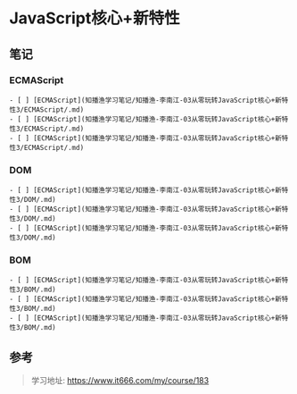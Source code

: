 # JavaScript核心+新特性

## 笔记

### ECMAScript

```
- [ ] [ECMAScript](知播渔学习笔记/知播渔-李南江-03从零玩转JavaScript核心+新特性3/ECMAScript/.md)
- [ ] [ECMAScript](知播渔学习笔记/知播渔-李南江-03从零玩转JavaScript核心+新特性3/ECMAScript/.md)
- [ ] [ECMAScript](知播渔学习笔记/知播渔-李南江-03从零玩转JavaScript核心+新特性3/ECMAScript/.md)
```



### DOM

```
- [ ] [ECMAScript](知播渔学习笔记/知播渔-李南江-03从零玩转JavaScript核心+新特性3/DOM/.md)
- [ ] [ECMAScript](知播渔学习笔记/知播渔-李南江-03从零玩转JavaScript核心+新特性3/DOM/.md)
- [ ] [ECMAScript](知播渔学习笔记/知播渔-李南江-03从零玩转JavaScript核心+新特性3/DOM/.md)
```



### BOM



```
- [ ] [ECMAScript](知播渔学习笔记/知播渔-李南江-03从零玩转JavaScript核心+新特性3/BOM/.md)
- [ ] [ECMAScript](知播渔学习笔记/知播渔-李南江-03从零玩转JavaScript核心+新特性3/BOM/.md)
- [ ] [ECMAScript](知播渔学习笔记/知播渔-李南江-03从零玩转JavaScript核心+新特性3/BOM/.md)
```



## 参考

> 学习地址: https://www.it666.com/my/course/183



